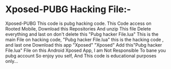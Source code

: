 # Xposed-PUBG Hacking File:-
Xposed-PUBG This code is pubg hacking code.
This Code access on Rooted Mobile, 
Download this Repositories And unzip This file 
Delete everything and last on don't delete this "Pubg hacker File.lua" This is the main File on hacking code,
"Pubg hacker File.lua" this is the hacking code ,
and last one Download this app "Xposed"
"Xposed" Add this"Pubg hacker File.lua" File on this Android Xposed App,
I am Not Responsible To bane you pubg account So enjoy you self,
And This code is educational purposes only...
